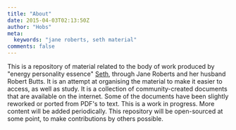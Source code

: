 ```yaml
---
title: "About"
date: 2015-04-03T02:13:50Z
author: "Hobs"
meta:
  keywords: "jane roberts, seth material"
comments: false
---
```


This is a repository of material related to the body of work produced by "energy personality essence" [Seth](https://en.wikipedia.org/wiki/Seth_Material), through Jane Roberts and her husband Robert Butts. It is an attempt at organising the material to make it easier to access, as well as study. It is a collection of community-created documents that are available on the internet. Some of the documents have been slightly reworked or ported from PDF's to text. This is a work in progress. More content will be added periodically. This repository will be open-sourced at some point, to make contributions by others possible.